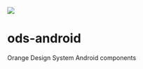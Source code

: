 [![](https://jitpack.io/v/ods-sandbox/android.svg)](https://jitpack.io/#ods-sandbox/android)

# ods-android

Orange Design System Android components
